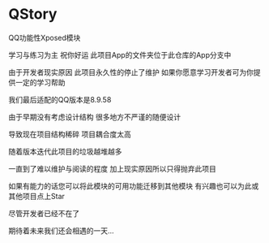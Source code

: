 # QStory
QQ功能性Xposed模块

学习与练习为主 祝你好运 此项目App的文件夹位于此仓库的App分支中

由于开发者现实原因 此项目永久性的停止了维护 如果你愿意学习开发者可为你提供一定的学习帮助

我们最后适配的QQ版本是8.9.58

由于早期没有考虑设计结构 很多地方不严谨的随便设计 

导致现在项目结构稀碎 项目耦合度太高 

随着版本迭代此项目的垃圾越堆越多 

一直到了难以维护与阅读的程度 加上现实原因所以只得抛弃此项目


如果有能力的话您可以将此模块的可用功能迁移到其他模块 有兴趣也可以为此或其他项目点上Star 


尽管开发者已经不在了


期待着未来我们还会相遇的一天...

